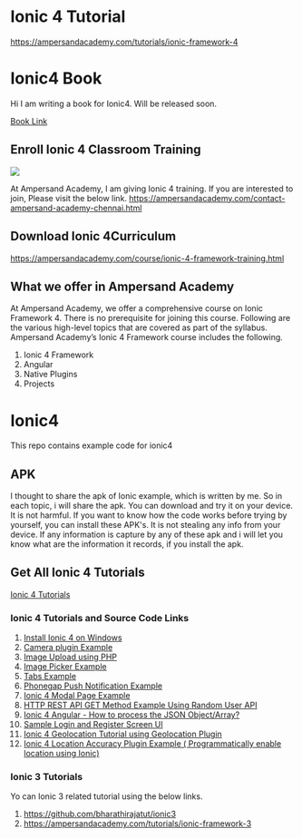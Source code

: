 # Ionic 4 Tutorial

https://ampersandacademy.com/tutorials/ionic-framework-4

# Ionic4 Book

Hi I am writing a book for Ionic4. Will be released soon.

<a href="https://ampersandacademy.com/publications/">Book Link</a>

## Enroll Ionic 4 Classroom Training

<img src="https://raw.githubusercontent.com/bharathirajatut/ionic4/master/i4.png">

At Ampersand Academy, I am giving Ionic 4 training. If you are interested to join, Please visit the below link.
https://ampersandacademy.com/contact-ampersand-academy-chennai.html

## Download Ionic 4Curriculum

https://ampersandacademy.com/course/ionic-4-framework-training.html

## What we offer in Ampersand Academy
At Ampersand Academy, we offer a comprehensive course on Ionic Framework 4. There is no prerequisite for joining this course. Following are the various high-level topics that are covered as part of the syllabus. Ampersand Academy’s Ionic 4 Framework course includes the following.
1. Ionic 4 Framework
2. Angular
3. Native Plugins
4. Projects

# Ionic4
This repo contains example code for ionic4

## APK
I thought to share the apk of Ionic example, which is written by me. So in each topic, i will share the apk. You can download and try it on your device. It is not harmful. If you want to know how the code works before trying by yourself, you can install these APK's. It is not stealing any info from your device. If any information is capture by any of these apk and i will let you know what are the information it records, if you install the apk. 

## Get All Ionic 4 Tutorials

<a href="https://ampersandacademy.com/tutorials/ionic-framework-4">Ionic 4 Tutorials</a>

### Ionic 4 Tutorials and Source Code Links

1. <a href="https://ampers
andacademy.com/tutorials/ionic-framework-4/install-ionic4-on-windows-10">Install Ionic 4 on Windows</a>
2. <a href="https://github.com/bharathirajatut/ionic4/tree/master/camera-example">Camera plugin Example</a>
3. <a href="https://github.com/bharathirajatut/ionic4/tree/master/camera-image-upload-example-php">Image Upload using PHP</a>
4. <a href="https://github.com/bharathirajatut/ionic4/tree/master/gallery-image-picker-example">Image Picker Example </a>
5. <a href="https://github.com/bharathirajatut/ionic4/tree/master/tabs-example">Tabs Example</a>
6. <a href="https://github.com/bharathirajatut/ionic4/tree/master/push-notification-android-example">Phonegap Push Notification Example</a>
7. <a href="https://github.com/bharathirajatut/ionic4/tree/master/modal-example-with-ipl-data"> Ionic 4 Modal Page Example</a>
8. <a href="https://github.com/bharathirajatut/ionic4/tree/master/http-rest-api-get-method-example-random-users">HTTP REST API GET Method Example Using Random User API</a>
9. <a href="https://ampersandacademy.com/tutorials/ionic-framework-4/ionic-4-angular-how-to-process-the-json-object-array">Ionic 4 Angular - How to process the JSON Object/Array?</a>
10. <a href="https://github.com/bharathirajatut/ionic4/tree/master/sample-login-ui-example">Sample Login and Register Screen UI </a>
11. <a href="https://github.com/bharathirajatut/ionic4/tree/master/geolocation(latitude%2Clongitude)-example"> Ionic 4 Geolocation Tutorial using Geolocation Plugin</a>
12. <a href="https://github.com/bharathirajatut/ionic4/tree/master/location-accuracy-example">Ionic 4 Location Accuracy Plugin Example ( Programmatically enable location using Ionic)</a>

### Ionic 3 Tutorials

Yo can Ionic 3 related tutorial using the below links.
1. https://github.com/bharathirajatut/ionic3
2. https://ampersandacademy.com/tutorials/ionic-framework-3
